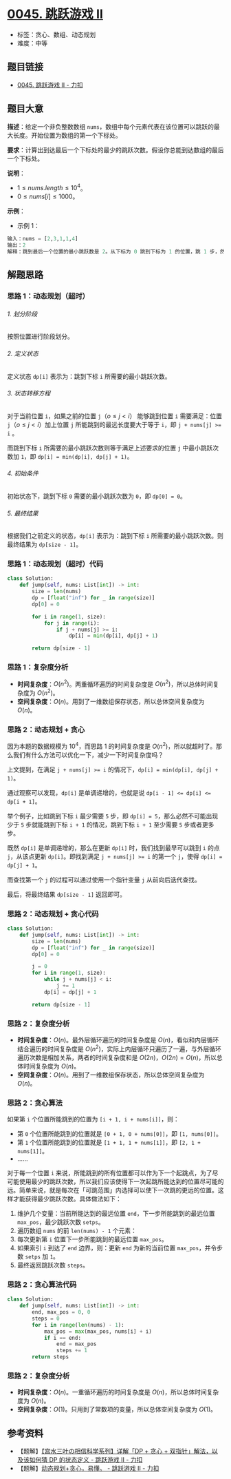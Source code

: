 # [0045. 跳跃游戏 II](https://leetcode.cn/problems/jump-game-ii/)

- 标签：贪心、数组、动态规划
- 难度：中等

## 题目链接

- [0045. 跳跃游戏 II - 力扣](https://leetcode.cn/problems/jump-game-ii/)

## 题目大意

**描述**：给定一个非负整数数组 `nums`，数组中每个元素代表在该位置可以跳跃的最大长度。开始位置为数组的第一个下标处。

**要求**：计算出到达最后一个下标处的最少的跳跃次数。假设你总能到达数组的最后一个下标处。

**说明**：

- $1 \le nums.length \le 10^4$。
- $0 \le nums[i] \le 1000$。

**示例**：

- 示例 1：

```python
输入：nums = [2,3,1,1,4]
输出：2
解释：跳到最后一个位置的最小跳跃数是 2。从下标为 0 跳到下标为 1 的位置，跳 1 步，然后跳 3 步到达数组的最后一个位置。
```

## 解题思路

### 思路 1：动态规划（超时）

###### 1. 划分阶段

按照位置进行阶段划分。

###### 2. 定义状态

定义状态 `dp[i]` 表示为：跳到下标 `i` 所需要的最小跳跃次数。

###### 3. 状态转移方程

对于当前位置 `i`，如果之前的位置 `j`（$o \le j < i$） 能够跳到位置 `i` 需要满足：位置 `j`（$o \le j < i$）加上位置 `j` 所能跳到的最远长度要大于等于 `i`，即 `j + nums[j] >= i` 。

而跳到下标 `i` 所需要的最小跳跃次数则等于满足上述要求的位置 `j` 中最小跳跃次数加 `1`，即 `dp[i] = min(dp[i], dp[j] + 1)`。

###### 4. 初始条件

初始状态下，跳到下标 `0`  需要的最小跳跃次数为 `0`，即 `dp[0] = 0`。

###### 5. 最终结果

根据我们之前定义的状态，`dp[i]` 表示为：跳到下标 `i` 所需要的最小跳跃次数。则最终结果为 `dp[size - 1]`。

### 思路 1：动态规划（超时）代码

```python
class Solution:
    def jump(self, nums: List[int]) -> int:
        size = len(nums)
        dp = [float("inf") for _ in range(size)]
        dp[0] = 0

        for i in range(1, size):
            for j in range(i):
                if j + nums[j] >= i:
                    dp[i] = min(dp[i], dp[j] + 1)

        return dp[size - 1]
```

### 思路 1：复杂度分析

- **时间复杂度**：$O(n^2)$。两重循环遍历的时间复杂度是 $O(n^2)$，所以总体时间复杂度为 $O(n^2)$。
- **空间复杂度**：$O(n)$。用到了一维数组保存状态，所以总体空间复杂度为 $O(n)$。

### 思路 2：动态规划 + 贪心

因为本题的数据规模为 $10^4$，而思路 1 的时间复杂度是 $O(n^2)$，所以就超时了。那么我们有什么方法可以优化一下，减少一下时间复杂度吗？

上文提到，在满足 `j + nums[j] >= i` 的情况下，`dp[i] = min(dp[i], dp[j] + 1)`。

通过观察可以发现，`dp[i]` 是单调递增的，也就是说 `dp[i - 1] <= dp[i] <= dp[i + 1]`。

举个例子，比如跳到下标 `i` 最少需要 `5` 步，即 `dp[i] = 5`，那么必然不可能出现少于 `5` 步就能跳到下标 `i + 1` 的情况，跳到下标 `i + 1` 至少需要 `5` 步或者更多步。

既然 `dp[i]` 是单调递增的，那么在更新 `dp[i]` 时，我们找到最早可以跳到 `i` 的点 `j`，从该点更新 `dp[i]`。即找到满足 `j + nums[j] >= i` 的第一个 `j`，使得 `dp[i] = dp[j] + 1`。

而查找第一个 `j` 的过程可以通过使用一个指针变量 `j` 从前向后迭代查找。

最后，将最终结果 `dp[size - 1]` 返回即可。

### 思路 2：动态规划 + 贪心代码

```python
class Solution:
    def jump(self, nums: List[int]) -> int:
        size = len(nums)
        dp = [float("inf") for _ in range(size)]
        dp[0] = 0

        j = 0
        for i in range(1, size):
            while j + nums[j] < i:
                j += 1
            dp[i] = dp[j] + 1

        return dp[size - 1]
```

### 思路 2：复杂度分析

- **时间复杂度**：$O(n)$。最外层循环遍历的时间复杂度是 $O(n)$，看似和内层循环结合遍历的时间复杂度是 $O(n^2)$，实际上内层循环只遍历了一遍，与外层循环遍历次数是相加关系，两者的时间复杂度和是 $O(2n)$，$O(2n) = O(n)$，所以总体时间复杂度为 $O(n)$。
- **空间复杂度**：$O(n)$。用到了一维数组保存状态，所以总体空间复杂度为 $O(n)$。

### 思路 2：贪心算法

如果第 `i` 个位置所能跳到的位置为  `[i + 1, i + nums[i]]`，则：

- 第 `0` 个位置所能跳到的位置就是 `[0 + 1, 0 + nums[0]]`，即 `[1, nums[0]]`。
- 第 `1` 个位置所能跳到的位置就是 `[1 + 1, 1 + nums[1]]`，即 `[2, 1 + nums[1]]`。
- ……

对于每一个位置 `i` 来说，所能跳到的所有位置都可以作为下一个起跳点，为了尽可能使用最少的跳跃次数，所以我们应该使得下一次起跳所能达到的位置尽可能的远。简单来说，就是每次在「可跳范围」内选择可以使下一次跳的更远的位置。这样才能获得最少跳跃次数。具体做法如下：

1. 维护几个变量：当前所能达到的最远位置 `end`，下一步所能跳到的最远位置 `max_pos`，最少跳跃次数 `setps`。
2. 遍历数组 `nums` 的前 `len(nums) - 1` 个元素：
  1. 每次更新第 `i` 位置下一步所能跳到的最远位置 `max_pos`。
  2. 如果索引 `i` 到达了 `end` 边界，则：更新 `end` 为新的当前位置 `max_pos`，并令步数 `setps` 加 `1`。
3. 最终返回跳跃次数 `steps`。

### 思路 2：贪心算法代码

```python
class Solution:
    def jump(self, nums: List[int]) -> int:
        end, max_pos = 0, 0
        steps = 0
        for i in range(len(nums) - 1):
            max_pos = max(max_pos, nums[i] + i)
            if i == end:
                end = max_pos
                steps += 1
        return steps
```

### 思路 2：复杂度分析

- **时间复杂度**：$O(n)$。一重循环遍历的时间复杂度是 $O(n)$，所以总体时间复杂度为 $O(n)$。
- **空间复杂度**：$O(1)$。只用到了常数项的变量，所以总体空间复杂度为 $O(1)$。

## 参考资料

- 【题解】[【宫水三叶の相信科学系列】详解「DP + 贪心 + 双指针」解法，以及该如何猜 DP 的状态定义 - 跳跃游戏 II - 力扣](https://leetcode.cn/problems/jump-game-ii/solution/xiang-jie-dp-tan-xin-shuang-zhi-zhen-jie-roh4/)
- 【题解】[动态规划+贪心，易懂。 - 跳跃游戏 II - 力扣](https://leetcode.cn/problems/jump-game-ii/solution/dong-tai-gui-hua-tan-xin-yi-dong-by-optimjie/)
